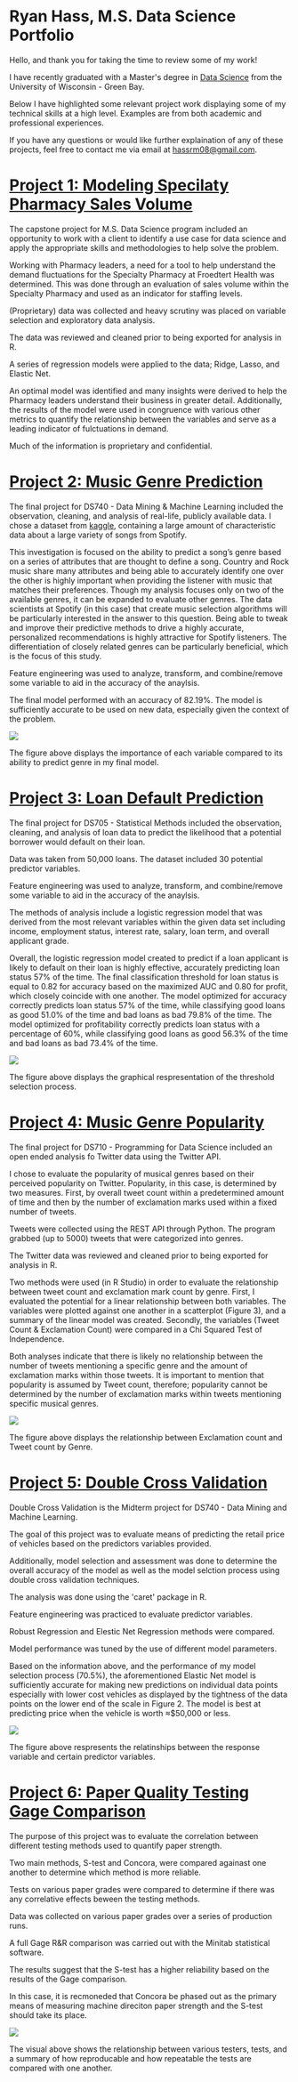 # Ryan Hass, M.S. Data Science Portfolio

Hello, and thank you for taking the time to review some of my work!

I have recently graduated with a Master's degree in [Data Science](https://datasciencedegree.wisconsin.edu/) from the University of Wisconsin - Green Bay.

Below I have highlighted some relevant project work displaying some of my technical skills at a high level. Examples are from both academic and professional experiences.


If you have any questions or would like further explaination of any of these projects, feel free to contact me via email at hassrm08@gmail.com.

# [Project 1: Modeling Specilaty Pharmacy Sales Volume](https://github.com/hassrm08/Capstone-Project)

The capstone project for M.S. Data Science program included an opportunity to work with a client to identify a use case for data science and apply the appropriate skills and methodologies to help solve the problem.

Working with Pharmacy leaders, a need for a tool to help understand the demand fluctuations for the Specialty Pharmacy at Froedtert Health was determined. This was done through an evaluation of sales volume within the Specialty Pharmacy and used as an indicator for staffing levels.

(Proprietary) data was collected and heavy scrutiny was placed on variable selection and exploratory data analysis.

The data was reviewed and cleaned prior to being exported for analysis in R.

A series of regression models were applied to the data; Ridge, Lasso, and Elastic Net.

An optimal model was identified and many insights were derived to help the Pharmacy leaders understand their business in greater detail. Additionally, the results of the model were used in congruence with various other metrics to quantify the relationship between the variables and serve as a leading indicator of fulctuations in demand.

Much of the information is proprietary and confidential.

# [Project 2: Music Genre Prediction](https://github.com/hassrm08/Genre_Prediction)

The final project for DS740 - Data Mining & Machine Learning included the observation, cleaning, and analysis of real-life, publicly available data. I chose a dataset from [kaggle](https://www.kaggle.com/vicsuperman/prediction-of-music-genre?select=music_genre.csv), containing a large amount of characteristic data about a large variety of songs from Spotify.

This investigation is focused on the ability to predict a song’s genre based on a series of attributes that are thought to define a song. Country and Rock music share many attributes and being able to accurately identify one over the other is highly important when providing the listener with music that matches their preferences. Though my analysis focuses only on two of the available genres, it can be expanded to evaluate other genres. The data scientists at Spotify (in this case) that create music selection algorithms will be particularly interested in the answer to this question. Being able to tweak and improve their predictive methods to drive a highly accurate, personalized recommendations is highly attractive for Spotify listeners. The differentiation of closely related genres can be particularly beneficial, which is the focus of this study.

Feature engineering was used to analyze, transform, and combine/remove some variable to aid in the accuracy of the anaylsis.

The final model performed with an accuracy of 82.19%. The model is sufficiently accurate to be used on new data, especially given the context of the problem.  

![](images/Picture1.png)

The figure above displays the importance of each variable compared to its ability to predict genre in my final model.

# [Project 3: Loan Default Prediction](https://github.com/hassrm08/Loan_Predict)

The final project for DS705 - Statistical Methods included the observation, cleaning, and analysis of loan data to predict the likelihood that a potential borrower would default on their loan.

Data was taken from 50,000 loans. The dataset included 30 potential predictor variables.

Feature engineering was used to analyze, transform, and combine/remove some variable to aid in the accuracy of the anaylsis.

The methods of analysis include a logistic regression model that was derived from the most relevant variables within the given data set including income, employment status, interest rate, salary, loan term, and overall applicant grade.

Overall, the logistic regression model created to predict if a loan applicant is likely to default on their loan is highly effective, accurately predicting loan status 57% of the time. The final classification threshold for loan status is equal to 0.82 for accuracy based on the maximized AUC and 0.80 for profit, which closely coincide with one another. The model optimized for accuracy correctly predicts loan status 57% of the time, while classifying good loans as good 51.0% of the time and bad loans as bad 79.8% of the time. The model optimized for profitability correctly predicts loan status with a percentage of 60%, while classifying good loans as good 56.3% of the time and bad loans as bad 73.4% of the time.

![](images/Loan%20Default%20Profit%20Threshold.png)

The figure above displays the graphical respresentation of the threshold selection process.


# [Project 4: Music Genre Popularity](https://github.com/hassrm08/Genre_Twitter_Analysis)

The final project for DS710 - Programming for Data Science included an open ended analysis fo Twitter data using the Twitter API.

I chose to evaluate the popularity of musical genres based on their perceived popularity on Twitter. Popularity, in this case, is determined by two measures. First, by overall tweet count within a predetermined amount of time and then by the number of exclamation marks used within a fixed number of tweets.

Tweets were collected using the REST API through Python. The program grabbed (up to 5000) tweets that were categorized into genres.

The Twitter data was reviewed and cleaned prior to being exported for analysis in R.

Two methods were used (in R Studio) in order to evaluate the relationship between tweet count and exclamation mark count by genre. First, I evaluated the potential for a linear relationship between both variables. The variables were plotted against one another in a scatterplot (Figure 3), and a summary of the linear model was created. Secondly, the variables (Tweet Count & Exclamation Count) were compared in a Chi Squared Test of Independence.

Both analyses indicate that there is likely no relationship between the number of tweets mentioning a specific genre and the amount of exclamation marks within those tweets. It is important to mention that popularity is assumed by Tweet count, therefore; popularity cannot be determined by the number of exclamation marks within tweets mentioning specific musical genres.

![](images/Exclaims%20by%20Tweet.png)

The figure above displays the relationship between Exclamation count and Tweet count by Genre.


# [Project 5: Double Cross Validation](https://github.com/hassrm08/Double_CV)

Double Cross Validation is the Midterm project for DS740 - Data Mining and Machine Learning.

The goal of this project was to evaluate means of predicting the retail price of vehicles based on the predictors variables provided.

Additionally, model selection and assessment was done to determine the overall accuracy of the model as well as the model selction process using double cross validation techniques.

The analysis was done using the 'caret' package in R.

Feature engineering was practiced to evaluate predictor variables.

Robust Regression and Elestic Net Regression methods were compared.

Model performance was tuned by the use of different model parameters.

Based on the information above, and the performance of my model selection process (70.5%), the aforementioned Elastic Net model is sufficiently accurate for making new predictions on individual data points especially with lower cost vehicles as displayed by the tightness of the data points on the lower end of the scale in Figure 2. The model is best at predicting price when the vehicle is worth ≈$50,000 or less.

![](images/Variables.png)

The figure above respresents the relatinships between the response variable and certain predictor variables.


# [Project 6: Paper Quality Testing Gage Comparison](https://github.com/hassrm08/GBP_Data_Analysis)

The purpose of this project was to evaluate the correlation between different testing methods used to quantify paper strength.

Two main methods, S-test and Concora, were compared againast one another to determine which method is more reliable.

Tests on various paper grades were compared to determine if there was any correlative effects beween the testing methods.

Data was collected on various paper grades over a series of production runs. 

A full Gage R&R comparison was carried out with the Minitab statistical software. 

The results suggest that the S-test has a higher reliability based on the results of the Gage comparison.

In this case, it is recmoneded that Concora be phased out as the primary means of measuring machine direciton paper strength and the S-test should take its place.

![](images/Gage%20Report.gif)

The visual above shows the relationship between various testers, tests, and a summary of how reproducable and how repeatable the tests are compared with one another.
